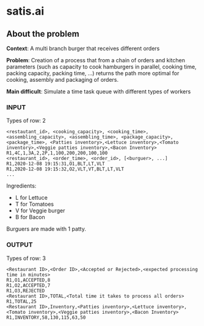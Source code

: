 # satis.ai
## About the problem
**Context**: A multi branch burger that receives different orders

**Problem**: Creation of a process that from a chain of orders and kitchen 
parameters (such as capacity to cook hamburgers in parallel, cooking time, 
packing capacity, packing time, ...) returns the path more optimal for cooking, 
assembly and packaging of orders.

**Main difficult**: Simulate a time task queue with different types of workers

### INPUT
Types of row: 2
```
<restautant_id>, <cooking_capacity>, <cooking_time>, <assembling_capacity>, <assembling_time>, <package_capacity>, <package_time>, <Patties inventory>,<Lettuce inventory>,<Tomato inventory>,<Veggie patties inventory>,<Bacon Inventory>
R1,4C,1,3A,2,2P,1,100,200,200,100,100
<restaurant_id>, <order_time>, <order_id>, [<burguer>, ...]
R1,2020-12-08 19:15:31,O1,BLT,LT,VLT
R1,2020-12-08 19:15:32,O2,VLT,VT,BLT,LT,VLT
...
```
Ingredients:
- L for Lettuce
- T for Tomatoes
- V for Veggie burger
- B for Bacon

Burguers are made with 1 patty.
### OUTPUT

Types of row: 3

```
<Restaurant ID>,<Order ID>,<Accepted or Rejected>,<expected processing time in minutes>
R1,O1,ACCEPTED,8
R1,O2,ACCEPTED,7
R1,O3,REJECTED
<Restaurant ID>,TOTAL,<Total time it takes to process all orders>
R1,TOTAL,25
<Restaurant ID>,Inventory,<Patties inventory>,<Lettuce inventory>,<Tomato inventory>,<Veggie patties inventory>,<Bacon Inventory>
R1,INVENTORY,58,130,115,63,50
```
